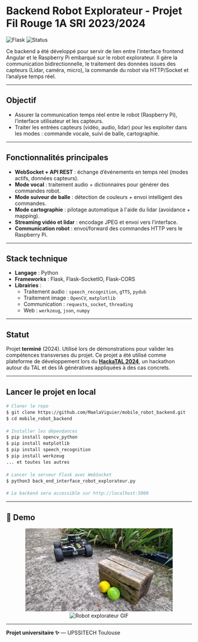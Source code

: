 # Backend Robot Explorateur - Projet Fil Rouge 1A SRI 2023/2024

![Flask](https://img.shields.io/badge/built%20with-flask-red)
![Status](https://img.shields.io/badge/status-terminé-green)

Ce backend a été développé pour servir de lien entre l’interface frontend Angular et le Raspberry Pi embarqué sur le robot explorateur. Il gère la communication bidirectionnelle, le traitement des données issues des capteurs (Lidar, caméra, micro), la commande du robot via HTTP/Socket et l’analyse temps réel.

---

## Objectif

- Assurer la communication temps réel entre le robot (Raspberry Pi), l’interface utilisateur et les capteurs.
- Traiter les entrées capteurs (vidéo, audio, lidar) pour les exploiter dans les modes : commande vocale, suivi de balle, cartographie.

---

## Fonctionnalités principales

- **WebSocket + API REST** : échange d’événements en temps réel (modes actifs, données capteurs).
- **Mode vocal** : traitement audio + dictionnaires pour générer des commandes robot.
- **Mode suiveur de balle** : détection de couleurs + envoi intelligent des commandes.
- **Mode cartographie** : pilotage automatique à l'aide du lidar (avoidance + mapping).
- **Streaming vidéo et lidar** : encodage JPEG et envoi vers l’interface.
- **Communication robot** : envoi/forward des commandes HTTP vers le Raspberry Pi.

---

## Stack technique

- **Langage** : Python
- **Frameworks** : Flask, Flask-SocketIO, Flask-CORS
- **Librairies** :
  - Traitement audio : `speech_recognition`, `gTTS`, `pydub`
  - Traitement image : `OpenCV`, `matplotlib`
  - Communication : `requests`, `socket`, `threading`
  - Web : `werkzeug`, `json`, `numpy`

---

## Statut

Projet **terminé** (2024). Utilisé lors de démonstrations pour valider les compétences transverses du projet.
Ce projet a été utilisé comme plateforme de développement lors du **[HackaTAL 2024](https://hackatal.github.io/2024/)**, un hackathon autour du TAL et des IA génératives appliquées à des cas concrets.
  
---

## Lancer le projet en local

```bash
# Cloner le repo
$ git clone https://github.com/MaelaViguier/mobile_robot_backend.git
$ cd mobile_robot_backend

# Installer les dépendances
$ pip install opencv_python
$ pip install matplotlib
$ pip install speech_recognition
$ pip install werkzeug
... et toutes les autres

# Lancer le serveur Flask avec WebSocket
$ python3 back_end_interface_robot_explorateur.py

# Le backend sera accessible sur http://localhost:5000
```

---


## 🎨 Demo

<div align="center">
  <img src="https://github.com/Bebel19/interface_robot_explorateur/blob/master/src/assets/image/20240512_195038.jpg?raw=true" alt="Robot explorateur" width="400"/>
  <br/>
  <img src="https://github.com/Bebel19/interface_robot_explorateur/blob/master/src/assets/video/robot_explorateur.gif?raw=true" alt="Robot explorateur GIF" width="800"/>
</div>




---

**Projet universitaire ✨** — UPSSITECH Toulouse
